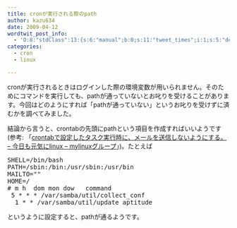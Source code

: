 ```yaml
---
title: cronが実行される際のpath
author: kazu634
date: 2009-04-12
wordtwit_post_info:
  - 'O:8:"stdClass":13:{s:6:"manual";b:0;s:11:"tweet_times";i:1;s:5:"delay";i:0;s:7:"enabled";i:1;s:10:"separation";s:2:"60";s:7:"version";s:3:"3.7";s:14:"tweet_template";b:0;s:6:"status";i:2;s:6:"result";a:0:{}s:13:"tweet_counter";i:2;s:13:"tweet_log_ids";a:1:{i:0;i:4555;}s:9:"hash_tags";a:0:{}s:8:"accounts";a:1:{i:0;s:7:"kazu634";}}'
categories:
  - cron
  - linux

---
```

<div class="section">
<p>
    cronが実行されるときはログインした際の環境変数が用いられません。そのためにコマンドを実行しても、pathが通っていないとお叱りを受けることがあります。今回はどのようにすれば「pathが通っていない」というお叱りを受けずに済むかを調べてみました。
</p>
  
<p>
    結論から言うと、crontabの先頭にpathという項目を作成すればいいようです(参考: 「<a href="http://mylinux.g.hatena.ne.jp/teraco/20081208/1228696758" onclick="__gaTracker('send', 'event', 'outbound-article', 'http://mylinux.g.hatena.ne.jp/teraco/20081208/1228696758', 'crontabで設定したタスク実行時に、メールを送信しないようにする。 &#8211; 今日も元気にlinux &#8211; mylinuxグループ');" target="_blank">crontabで設定したタスク実行時に、メールを送信しないようにする。 &#8211; 今日も元気にlinux &#8211; mylinuxグループ</a>」)。たとえば
</p>
  
<pre class="syntax-highlight">
<span class="synIdentifier">SHELL</span>=/bin/bash
<span class="synIdentifier">PATH</span>=/sbin:/bin:/usr/sbin:/usr/bin
<span class="synIdentifier">MAILTO</span>=<span class="synStatement">&#34;&#34;</span>
<span class="synIdentifier">HOME</span>=/
<span class="synComment"># m h  dom mon dow   command</span>
<span class="synConstant"></span> <span class="synConstant">5</span> * * * /var/samba/util/collect_conf
<span class="synConstant"></span> <span class="synConstant"></span> <span class="synConstant">1</span> * * /var/samba/util/update_aptitude
</pre>
  
<p>
    というように設定すると、pathが通るようです。
</p>
</div>
